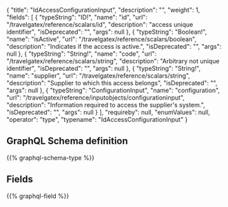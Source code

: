 {
  "title": "IdAccessConfigurationInput",
  "description": "",
  "weight": 1,
  "fields": [
    {
      "typeString": "ID!",
      "name": "id",
      "url": "/travelgatex/reference/scalars/id",
      "description": "access unique identifier",
      "isDeprecated": "",
      "args": null
    },
    {
      "typeString": "Boolean!",
      "name": "isActive",
      "url": "/travelgatex/reference/scalars/boolean",
      "description": "Indicates if the access is active.",
      "isDeprecated": "",
      "args": null
    },
    {
      "typeString": "String!",
      "name": "code",
      "url": "/travelgatex/reference/scalars/string",
      "description": "Arbitrary not unique identifier",
      "isDeprecated": "",
      "args": null
    },
    {
      "typeString": "String!",
      "name": "supplier",
      "url": "/travelgatex/reference/scalars/string",
      "description": "Supplier to which this access belongs",
      "isDeprecated": "",
      "args": null
    },
    {
      "typeString": "ConfigurationInput",
      "name": "configuration",
      "url": "/travelgatex/reference/inputobjects/configurationinput",
      "description": "Information required to access the supplier's system.",
      "isDeprecated": "",
      "args": null
    }
  ],
  "requireby": null,
  "enumValues": null,
  "operator": "type",
  "typename": "IdAccessConfigurationInput"
}
## GraphQL Schema definition

{{% graphql-schema-type %}}

## Fields

{{% graphql-field %}}
